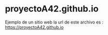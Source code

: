 # proyectoA42.github.io
Ejemplo de un sitio web
la url de este archivo es :
https://proyectoA42.github.io
